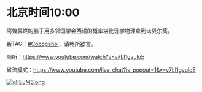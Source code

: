 # 北京时间10:00

阿蝗腐烂的脑子用多邻国学会西语的概率堪比现学物理拿到诺贝尔奖。

新TAG：[#Cocopañol](https://twitter.com/hashtag/Cocopa%C3%B1ol?src=hashtag_click)，请畅所欲言。

厕所：https://www.youtube.com/watch?v=v7Ll1gvuloE

省流模式：https://www.youtube.com/live_chat?is_popout=1&v=v7Ll1gvuloE

[![gFEuM6.png](https://z3.ax1x.com/2021/04/29/gFEuM6.png)](https://imgtu.com/i/gFEuM6)